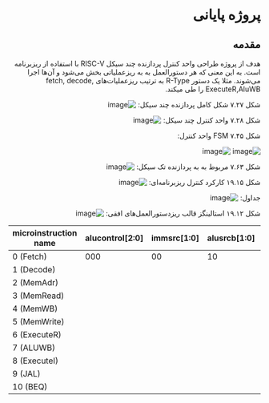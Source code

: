 
<div dir="rtl">

# پروژه پایانی

## مقدمه
هدف از پروژه طراحی واحد کنترل پردازنده چند سیکل RISC-V با استفاده از ریزبرنامه است. به این معنی که هر دستورالعمل به به ریزعملیاتی بخش می‌شود و آن‌ها اجرا می‌شوند. مثلا یک دستور R-Type به ترتیب ریزعملیات‌های fetch, decode, ExecuteR,AluWB را طی میکند.


شکل ۷.۲۷ شکل کامل پردازنده چند سیکل:
![image](https://github.com/Amirhosseinbayat/ComputerArchitecture-Course/assets/77579794/af68b3a4-5dc4-450a-86bb-c08271573103)

شکل ۷.۲۸ واحد کنترل چند سیکل: 
![image](https://github.com/Amirhosseinbayat/ComputerArchitecture-Course/assets/77579794/e4f673ab-4351-4f8e-b452-59e4e0f9703e)


شکل ۷.۴۵ FSM واحد کنترل:

![image](https://github.com/Amirhosseinbayat/ComputerArchitecture-Course/assets/77579794/73fca2a6-e5c1-46c5-ad43-7a77ed286151)
![image](https://github.com/Amirhosseinbayat/ComputerArchitecture-Course/assets/77579794/4f895490-f93e-412c-acae-77abd7da332a)

شکل ۷.۶۳ مربوط به به پردازنده تک سیکل:
![image](https://github.com/Amirhosseinbayat/ComputerArchitecture-Course/assets/77579794/55f267a7-2a48-4516-a4e9-4495cea652b5)

شکل ۱۹.۱۵ کارکرد کنترل ریزبرنامه‌ای:
![image](https://github.com/Amirhosseinbayat/ComputerArchitecture-Course/assets/77579794/c426f468-eaa9-4b93-8641-28b97e7d6875)

جداول:
![image](https://github.com/Amirhosseinbayat/ComputerArchitecture-Course/assets/77579794/3461312f-a874-4e48-8e8c-febec3853a49)

شکل ۱۹.۱۲ استالینگز قالب ریزدستورالعمل‌های افقی:
![image](https://github.com/Amirhosseinbayat/ComputerArchitecture-Course/assets/77579794/961ef9dc-c469-4548-a58e-9b160e899ee3)


</div>

<div dir="ltr">  

| microinstruction name | alucontrol[2:0] | immsrc[1:0] | alusrcb[1:0]| alusrca[1:0] | resultsrc[1:0] | adrsrc | irwrite | memwrite | regwrite | pcwrite | partial CW |
| ---                   |            ---  |      ---    |     ---     |         ---  |           ---  |    --- |      ---| ---      |     ---  |    ---  |    ---     |
| 0 (Fetch)             |      000        |   00        |     10      |   00         |       10       |    0   |    1    |    0     |   0      |   1     |            | 
| 1 (Decode)            |              |           |           |            |              |       |        |         |         |        |            |
| 2 (MemAdr)            |              |           |           |            |              |       |        |         |         |        |            |
| 3 (MemRead)           |              |           |           |            |              |       |        |         |         |        |            |
| 4 (MemWB)             |              |           |           |            |              |       |        |         |         |        |            |
| 5 (MemWrite)          |              |           |           |            |              |       |        |         |         |        |            |
| 6 (ExecuteR)          |              |           |           |            |              |       |        |         |         |        |            |
| 7 (ALUWB)             |              |           |           |            |              |       |        |         |         |        |            |
| 8 (ExecuteI)          |              |           |           |            |              |       |        |         |         |        |            |
| 9 (JAL)               |              |           |           |            |              |       |        |         |         |        |            |
| 10 (BEQ)              |              |           |           |            |              |       |        |         |         |        |            |
  
</div>
